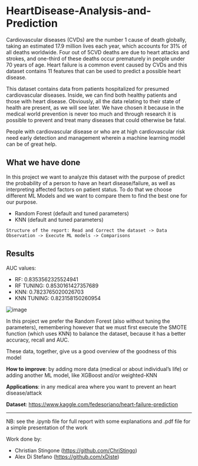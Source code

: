 # HeartDisease-Analysis-and-Prediction

Cardiovascular diseases (CVDs) are the number 1 cause of death globally, taking an estimated 17.9 million lives each year, which accounts for 31% of all deaths worldwide. Four out of 5CVD deaths are due to heart attacks and strokes, and one-third of these deaths occur prematurely in people under 70 years of age. Heart failure is a common event caused by CVDs and this dataset contains 11 features that can be used to predict a possible heart disease.

This dataset contains data from patients hospitalized for presumed cardiovascular diseases. Inside, we can find both healthy patients and those with heart disease. Obviously, all the data relating to their state of health are present, as we will see later. We have chosen it because in the medical world prevention is never too much and through research it is possible to prevent and treat many diseases that could otherwise be fatal.

People with cardiovascular disease or who are at high cardiovascular risk need early detection and management wherein a machine learning model can be of great help.

## What we have done
In this project we want to analyze this dataset with the purpose of predict the probability of a person to have an heart disease/failure, as well as interpreting affected factors on patient status. To do that we choose different ML Models and we want to compare them to find the best one for our purpose. 
* Random Forest (default and tuned parameters)
* KNN (default and tuned parameters)

`
Structure of the report: Read and Correct the dataset -> Data Observation -> Execute ML models -> Comparisons
`

## Results
AUC values:
* RF: 0.8353562325524941
* RF TUNING: 0.8530161427357689
* KNN: 0.7823765020026703
* KNN TUNING: 0.823158150260954

![image](https://user-images.githubusercontent.com/62427405/153396908-0876ca0d-a21f-4520-9206-229c25c7c776.png)


In this project we prefer the Random Forest (also without tuning the parameters), remembering however that we must first execute the SMOTE function (which uses KNN) to balance the dataset, because it has a better accuracy, recall and AUC.

These data, together, give us a good overview of the goodness of this model

**How to improve**: by adding more data (medical or about individual’s life) or adding another ML model, like XGBoost and/or weighted-KNN

**Applications**: in any medical area where you want to prevent an heart disease/attack

**Dataset**: https://www.kaggle.com/fedesoriano/heart-failure-prediction

---

NB: see the .ipynb file for full report with some explanations and .pdf file for a simple presentation of the work

Work done by:
* Christian Stingone (https://github.com/ChriStingo)
* Alex Di Stefano (https://github.com/xDiste)
